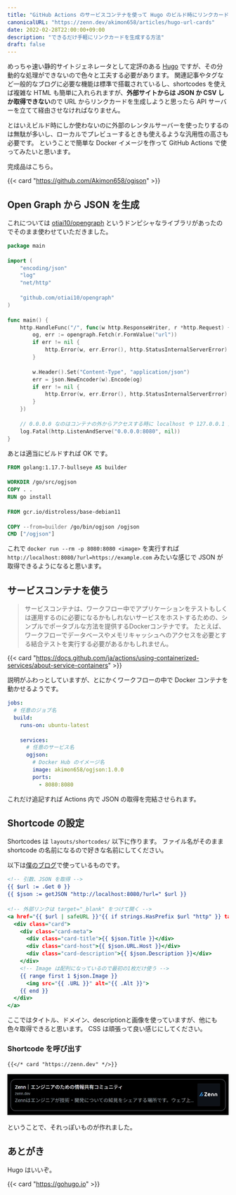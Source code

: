 ```yaml
---
title: "GitHub Actions のサービスコンテナを使って Hugo のビルド時にリンクカードを生成する"
canonicalURL: "https://zenn.dev/akimon658/articles/hugo-url-cards"
date: 2022-02-28T22:00:00+09:00
description: "できるだけ手軽にリンクカードを生成する方法"
draft: false
---
```


めっちゃ速い静的サイトジェネレータとして定評のある [Hugo](https://gohugo.io) ですが、その分動的な処理ができないので色々と工夫する必要があります。
関連記事やタグなど一般的なブログに必要な機能は標準で搭載されているし、shortcodes を使えば複雑な HTML も簡単に入れられますが、**外部サイトからは JSON か CSV しか取得できない**ので URL からリンクカードを生成しようと思ったら API サーバーを立てて経由させなければなりません。

とはいえビルド時にしか使わないのに外部のレンタルサーバーを使ったりするのは無駄が多いし、ローカルでプレビューするときも使えるような汎用性の高さも必要です。
ということで簡単な Docker イメージを作って GitHub Actions で使ってみたいと思います。

完成品はこちら。

{{< card "https://github.com/Akimon658/ogjson" >}}

## Open Graph から JSON を生成

これについては [otiai10/opengraph](https://github.com/otiai10/opengraph) というドンピシャなライブラリがあったのでそのまま使わせていただきました。

```go
package main

import (
	"encoding/json"
	"log"
	"net/http"

	"github.com/otiai10/opengraph"
)

func main() {
	http.HandleFunc("/", func(w http.ResponseWriter, r *http.Request) {
		og, err := opengraph.Fetch(r.FormValue("url"))
		if err != nil {
			http.Error(w, err.Error(), http.StatusInternalServerError)
		}

		w.Header().Set("Content-Type", "application/json")
		err = json.NewEncoder(w).Encode(og)
		if err != nil {
			http.Error(w, err.Error(), http.StatusInternalServerError)
		}
	})

	// 0.0.0.0 なのはコンテナの外からアクセスする時に localhost や 127.0.0.1 だと上手くいかないからです。もっと良い方法があったら教えてください＞＜
	log.Fatal(http.ListenAndServe("0.0.0.0:8080", nil))
}
```

あとは適当にビルドすれば OK です。

```dockerfile
FROM golang:1.17.7-bullseye AS builder

WORKDIR /go/src/ogjson
COPY . .
RUN go install

FROM gcr.io/distroless/base-debian11

COPY --from=builder /go/bin/ogjson /ogjson
CMD ["/ogjson"]
```

これで `docker run --rm -p 8080:8080 <image>` を実行すれば `http://localhost:8080/?url=https://example.com` みたいな感じで JSON が取得できるようになると思います。

## サービスコンテナを使う

> サービスコンテナは、ワークフロー中でアプリケーションをテストもしくは運用するのに必要になるかもしれないサービスをホストするための、シンプルでポータブルな方法を提供するDockerコンテナです。 たとえば、ワークフローでデータベースやメモリキャッシュへのアクセスを必要とする結合テストを実行する必要があるかもしれません。

{{< card "https://docs.github.com/ja/actions/using-containerized-services/about-service-containers" >}}

説明がふわっとしていますが、とにかくワークフローの中で Docker コンテナを動かせるようです。

```yaml
jobs:
  # 任意のジョブ名
  build:
    runs-on: ubuntu-latest

    services:
      # 任意のサービス名
      ogjson:
        # Docker Hub のイメージ名
        image: akimon658/ogjson:1.0.0
        ports:
          - 8080:8080
```

これだけ追記すれば Actions 内で JSON の取得を完結させられます。

## Shortcode の設定

Shortcodes は `layouts/shortcodes/` 以下に作ります。
ファイル名がそのまま shortcode の名前になるので好きな名前にしてください。

以下は[僕のブログ](https://akimon658.github.io)で使っているものです。

```html:layouts/shortcodes/card.html
<!-- 引数、JSON を取得 -->
{{ $url := .Get 0 }}
{{ $json := getJSON "http://localhost:8080/?url=" $url }}

<!-- 外部リンクは target="_blank" をつけて開く -->
<a href="{{ $url | safeURL }}"{{ if strings.HasPrefix $url "http" }} target="_blank" rel="noopener noreferrer"{{ end }}>
  <div class="card">
    <div class="card-meta">
      <div class="card-title">{{ $json.Title }}</div>
      <div class="card-host">{{ $json.URL.Host }}</div>
      <div class="card-description">{{ $json.Description }}</div>
    </div>
    <!-- Image は配列になっているので最初の1枚だけ使う -->
    {{ range first 1 $json.Image }}
      <img src="{{ .URL }}" alt="{{ .Alt }}">
    {{ end }}
  </div>
</a>
```

ここではタイトル、ドメイン、descriptionと画像を使っていますが、他にも色々取得できると思います。
CSS は頑張って良い感じにしてください。

### Shortcode を呼び出す

```markdown
{{</* card "https://zenn.dev" */>}}
```

![生成されたリンクカード](./zenn-card.webp)

ということで、それっぽいものが作れました。

## あとがき

Hugo はいいぞ。

{{< card "https://gohugo.io" >}}
